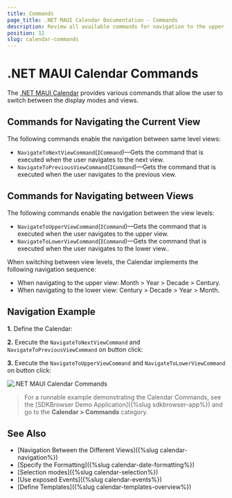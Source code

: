 ```yaml
---
title: Commands
page_title: .NET MAUI Calendar Documentation - Commands
description: Review all available commands for navigation to the upper - lower view and next - previous month, year, century, decade that Calendar for .NET MAUI provides.
position: 12
slug: calendar-commands
---
```


# .NET MAUI Calendar Commands

The <a href="https://www.telerik.com/maui-ui/calendar" target="_blank">.NET MAUI Calendar</a> provides various commands that allow the user to switch between the display modes and views.

## Commands for Navigating the Current View

The following commands enable the navigation between same level views:

* `NavigateToNextViewCommand`(`ICommand`)&mdash;Gets the command that is executed when the user navigates to the next view.
* `NavigateToPreviousViewCommand`(`ICommand`)&mdash;Gets the command that is executed when the user navigates to the previous view.

## Commands for Navigating between Views

The following commands enable the navigation between the view levels: 

* `NavigateToUpperViewCommand`(`ICommand`)&mdash;Gets the command that is executed when the user navigates to the upper view.
* `NavigateToLowerViewCommand`(`ICommand`)&mdash;Gets the command that is executed when the user navigates to the lower view..

When switching between view levels, the Calendar implements the following navigation sequence:

* When navigating to the upper view: Month > Year > Decade > Century.
* When navigating to the lower view: Century > Decade > Year > Month.

## Navigation Example

**1.** Define the Calendar:

<snippet id='calendar-navigation-commands'/>

**2.** Execute the `NavigateToNextViewCommand` and `NavigateToPreviousViewCommand` on button click:

<snippet id='calendar-navigating-in-current-view'/>

**3.** Execute the `NavigateToUpperViewCommand` and `NavigateToLowerViewCommand` on button click:

<snippet id='calendar-navigating-detween-views'/>

![.NET MAUI Calendar Commands](images/calendar-commands.gif)

> For a runnable example demonstrating the Calendar Commands, see the [SDKBrowser Demo Application]({%slug sdkbrowser-app%}) and go to the **Calendar > Commands** category.

## See Also


- [Navigation Between the Different Views]({%slug calendar-navigation%})
- [Specify the Formatting]({%slug calendar-date-formatting%})
- [Selection modes]({%slug calendar-selection%}) 
- [Use exposed Events]({%slug calendar-events%})
- [Define Templates]({%slug calendar-templates-overview%})